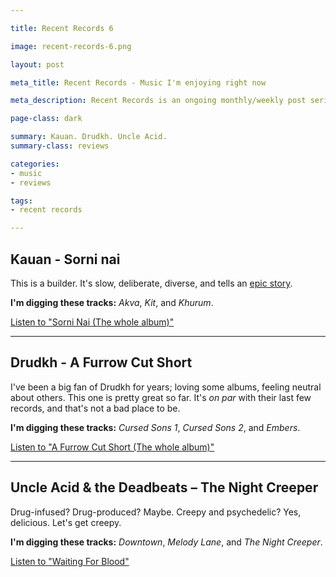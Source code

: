 ```yaml
---

title: Recent Records 6

image: recent-records-6.png

layout: post

meta_title: Recent Records - Music I'm enjoying right now

meta_description: Recent Records is an ongoing monthly/weekly post series about albums I'm digging.

page-class: dark

summary: Kauan. Drudkh. Uncle Acid.
summary-class: reviews

categories:
- music
- reviews

tags:
- recent records

---
```


## Kauan - Sorni nai

This is a builder. It's slow, deliberate, diverse, and tells an [epic story](http://www.sputnikmusic.com/review/68880/Kauan-Sorni-Nai/).

**I'm digging these tracks:** _Akva_, _Kit_, and _Khurum_.

[Listen to "Sorni Nai (The whole album)"](https://blood-music.bandcamp.com/album/sorni-nai)


* * *

## Drudkh - A Furrow Cut Short

I've been a big fan of Drudkh for years; loving some albums, feeling neutral about others. This one is pretty great so far. It's _on par_ with their last few records, and that's not a bad place to be.

**I'm digging these tracks:** _Cursed Sons 1_, _Cursed Sons 2_, and _Embers_.

[Listen to "A Furrow Cut Short (The whole album)"](https://drudkh.bandcamp.com/album/a-furrow-cut-short)


* * *

## Uncle Acid & the Deadbeats – The Night Creeper

Drug-infused? Drug-produced? Maybe. Creepy and psychedelic? Yes, delicious. Let's get creepy.

**I'm digging these tracks:** _Downtown_, _Melody Lane_, and _The Night Creeper_.

[Listen to "Waiting For Blood"](https://www.youtube.com/watch?v=Mbwk228vtkg)
